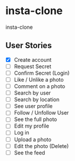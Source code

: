 # insta-clone
insta-clone


## User Stories

- [x] Create account
- [ ] Request Secret
- [ ] Confirm Secret (Login)
- [ ] Like / Unlike a photo
- [ ] Comment on a photo
- [ ] Search by user
- [ ] Search by location
- [ ] See user profile
- [ ] Follow / Unfollow User
- [ ] See the full photo
- [ ] Edit my profile
- [ ] Log in
- [ ] Upload a photo
- [ ] Edit the photo (Delete)
- [ ] See the feed